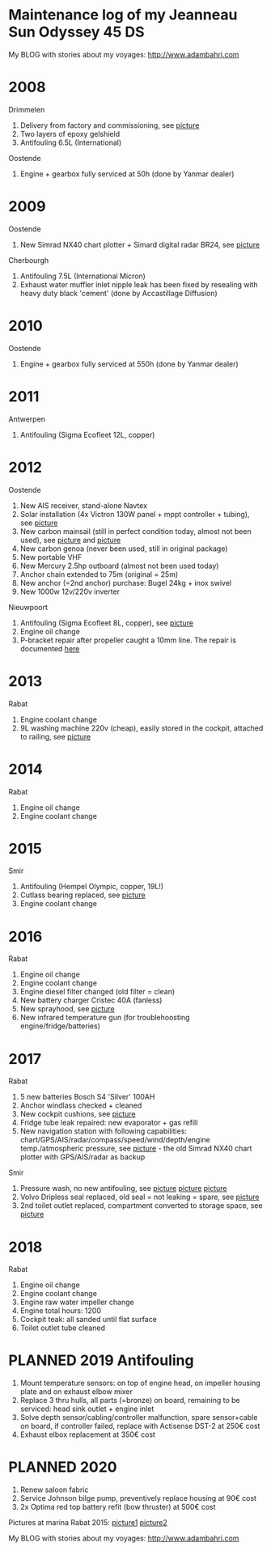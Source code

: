# Maintenance log of my Jeanneau Sun Odyssey 45 DS

My BLOG with stories about my voyages: http://www.adambahri.com

# 2008

Drimmelen

  1. Delivery from factory and commissioning, see [picture](pictures/nagelnieuw.jpg)
  2. Two layers of epoxy gelshield
  3. Antifouling 6.5L (International)

Oostende

 1. Engine + gearbox fully serviced at 50h (done by Yanmar dealer)

# 2009

Oostende

 1. New Simrad NX40 chart plotter + Simard digital radar BR24, see [picture](pictures/TouchNavstation.jpg)

Cherbourgh

 1. Antifouling 7.5L (International Micron)
 2. Exhaust water muffler inlet nipple leak has been fixed by resealing with heavy duty black 'cement' (done by Accastillage Diffusion)

# 2010

Oostende

 1. Engine + gearbox fully serviced at 550h (done by Yanmar dealer)

# 2011

Antwerpen

 1. Antifouling (Sigma Ecofleet 12L, copper)

# 2012

Oostende

 1. New AIS receiver, stand-alone Navtex
 2. Solar installation (4x Victron 130W panel + mppt controller + tubing), see [picture](pictures/solar.jpg)
 3. New carbon mainsail (still in perfect condition today, almost not been used), see [picture](pictures/sailing04.jpg) and [picture](pictures/sailing03.jpg)
 4. New carbon genoa (never been used, still in original package)
 5. New portable VHF
 6. New Mercury 2.5hp outboard (almost not been used today)
 7. Anchor chain extended to 75m (original = 25m)
 8. New anchor (=2nd anchor) purchase: Bugel 24kg + inox swivel
 9. New 1000w 12v/220v inverter

Nieuwpoort

 1. Antifouling (Sigma Ecofleet 8L, copper), see [picture](pictures/maintenance.jpg)
 2. Engine oil change
 3. P-bracket repair after propeller caught a 10mm line. The repair is documented [here](http://jeanneau.proboards.com/thread/4797/leak-bracket-joint-after-line)

# 2013

Rabat

 1. Engine coolant change
 2. 9L washing machine 220v (cheap), easily stored in the cockpit, attached to railing, see [picture](pictures/tanger2017.jpg)

# 2014

Rabat

 1. Engine oil change
 2. Engine coolant change

# 2015

Smir

 1. Antifouling (Hempel Olympic, copper, 19L!)
 2. Cutlass bearing replaced, see [picture](pictures/cutlass.jpg)
 3. Engine coolant change

# 2016

Rabat

 1. Engine oil change
 2. Engine coolant change
 3. Engine diesel filter changed (old filter = clean)
 4. New battery charger Cristec 40A (fanless)
 5. New sprayhood, see [picture](pictures/tanger2017.jpg)
 6. New infrared temperature gun (for troublehoosting engine/fridge/batteries)

# 2017

Rabat

 1. 5 new batteries Bosch S4 'Silver' 100AH
 2. Anchor windlass checked + cleaned
 3. New cockpit cushions, see [picture](pictures/albughaz2017.jpg)
 4. Fridge tube leak repaired: new evaporator + gas refill
 5. New navigation station with following capabilities: chart/GPS/AIS/radar/compass/speed/wind/depth/engine temp./atmospheric pressure, see [picture](pictures/NUCNavstation.jpg) - the old Simrad NX40 chart plotter with GPS/AIS/radar as backup

Smir

 1. Pressure wash, no new antifouling, see [picture](pictures/maintenance2017bakboord.jpg) [picture](pictures/maintenance2017schroef.jpg) [picture](pictures/maintenance2017stuurboord.jpg)
 2. Volvo Dripless seal replaced, old seal = not leaking = spare, see [picture](pictures/schroefas-plaatsen2.jpg)
 3. 2nd toilet outlet replaced, compartment converted to storage space, see [picture](pictures/rompdoorvoer-2de-toilet.jpg)

# 2018

Rabat

 1. Engine oil change
 2. Engine coolant change
 3. Engine raw water impeller change
 4. Engine total hours: 1200
 5. Cockpit teak: all sanded until flat surface
 6. Toilet outlet tube cleaned

# PLANNED 2019 Antifouling

 1. Mount temperature sensors: on top of engine head, on impeller housing plate and on exhaust elbow mixer
 2. Replace 3 thru hulls, all parts (=bronze) on board, remaining to be serviced: head sink outlet + engine inlet
 3. Solve depth sensor/cabling/controller malfunction, spare sensor+cable on board, if controller failed, replace with Actisense DST-2 at 250€ cost
 4. Exhaust elbox replacement at 350€ cost
 
# PLANNED 2020

 1. Renew saloon fabric
 2. Service Johnson bilge pump, preventively replace housing at 90€ cost
 3. 2x Optima red top battery refit (bow thruster) at 500€ cost


Pictures at marina Rabat 2015: [picture1](https://farm1.staticflickr.com/606/21040956586_40c783ca7a_o.jpg)
 [picture2](https://farm6.staticflickr.com/5826/20446117753_96da7a6efa_o.jpg)

My BLOG with stories about my voyages: http://www.adambahri.com
